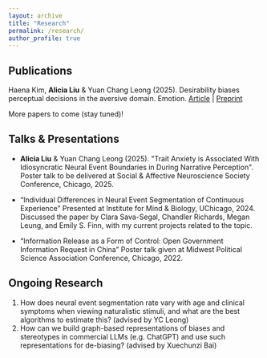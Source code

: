 ```yaml
---
layout: archive
title: "Research"
permalink: /research/
author_profile: true
---
```

## Publications
Haena Kim, **Alicia Liu** & Yuan Chang Leong (2025). Desirability biases perceptual decisions in the aversive domain. Emotion. [Article](https://psycnet.apa.org/record/2025-86662-001) | [Preprint](https://osf.io/preprints/psyarxiv/8mnb7)


More papers to come (stay tuned)!

## Talks & Presentations
* **Alicia Liu** & Yuan Chang Leong (2025). "Trait Anxiety is Associated With Idiosyncratic Neural Event Boundaries in During Narrative Perception". Poster talk to be delivered at Social & Affective Neuroscience Society Conference, Chicago, 2025.

* “Individual Differences in Neural Event Segmentation of Continuous Experience”
Presented at Institute for Mind & Biology, UChicago, 2024.
Discussed the paper by Clara Sava-Segal, Chandler Richards, Megan Leung, and Emily S. Finn, with my current projects related to the topic.

* “Information Release as a Form of Control: Open Government Information Request in China”
Poster talk given at Midwest Political Science Association Conference, Chicago, 2022.

## Ongoing Research
1. How does neural event segmentation rate vary with age and clinical symptoms when viewing naturalistic stimuli, and what are the best algorithms to estimate this? (advised by YC Leong)
2. How can we build graph-based representations of biases and stereotypes in commercial LLMs (e.g. ChatGPT) and use such representations for de-biasing? (advised by Xuechunzi Bai)

